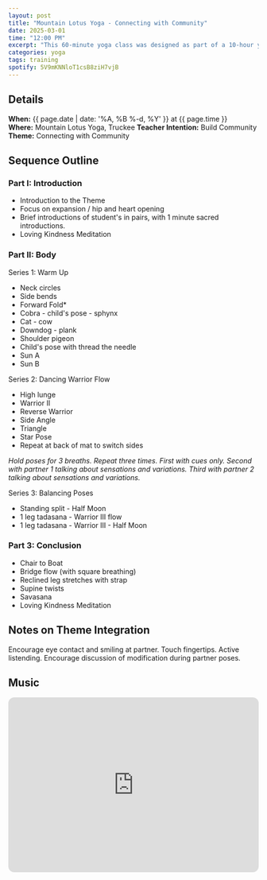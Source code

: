 ```yaml
---
layout: post
title: "Mountain Lotus Yoga - Connecting with Community"
date: 2025-03-01
time: "12:00 PM" 
excerpt: "This 60-minute yoga class was designed as part of a 10-hour yoga training course on the Art of Intuitive Sequencing. The theme of this class is Connecting with Community"
categories: yoga
tags: training
spotify: 5V9mKNNloT1csB8ziH7vjB
---
```



## Details

**When:** {{ page.date | date: '%A, %B %-d, %Y' }} at {{ page.time }}     
**Where:** Mountain Lotus Yoga, Truckee 
**Teacher Intention:** Build Community   
**Theme:** Connecting with Community  

## Sequence Outline

### Part I: Introduction

* Introduction to the Theme 
* Focus on expansion / hip and heart opening
* Brief introductions of student's in pairs, with 1 minute sacred introductions.
* Loving Kindness Meditation

### Part II: Body

Series 1: Warm Up

* Neck circles
* Side bends
* Forward Fold*
* Cobra - child's pose - sphynx
* Cat - cow 
* Downdog - plank
* Shoulder pigeon
* Child's pose with thread the needle
* Sun A
* Sun B

Series 2: Dancing Warrior Flow 

* High lunge
* Warrior II
* Reverse Warrior
* Side Angle
* Triangle
* Star Pose
* Repeat at back of mat to switch sides

_Hold poses for 3 breaths. Repeat three times. First with cues only. Second with partner 1 talking about sensations and variations. Third with partner 2 talking about sensations and variations._

Series 3: Balancing Poses

* Standing split - Half Moon
* 1 leg tadasana - Warrior III flow
* 1 leg tadasana - Warrior III - Half Moon

### Part 3: Conclusion

* Chair to Boat
* Bridge flow (with square breathing)
* Reclined leg stretches with strap
* Supine twists
* Savasana
* Loving Kindness Meditation

## Notes on Theme Integration

Encourage eye contact and smiling at partner. Touch fingertips. Active listending. Encourage discussion of modification during partner poses.

## Music

<iframe style="border-radius:12px" src="https://open.spotify.com/embed/playlist/{{ page.spotify }}?utm_source=generator" width="100%" height="352" frameBorder="0" allowfullscreen="" allow="autoplay; clipboard-write; encrypted-media; fullscreen; picture-in-picture" loading="lazy"></iframe>  



